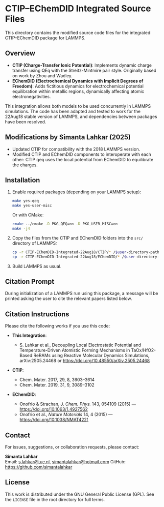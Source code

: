 # CTIP–EChemDID Integrated Source Files

This directory contains the modified source code files for the integrated CTIP–EChemDID package for LAMMPS.

## Overview

- **CTIP (Charge-Transfer Ionic Potential)**: Implements dynamic charge transfer using QEq with the Streitz-Mintmire pair style. Originally based on work by Zhou and Wadley.
- **EChemDID (Electrochemical Dynamics with Implicit Degrees of Freedom)**: Adds fictitious dynamics for electrochemical potential equilibration within metallic regions, dynamically affecting atomic electronegativities.

This integration allows both models to be used concurrently in LAMMPS simulations. The code has been adapted and tested to work for the 22Aug18 stable version of LAMMPS, and dependencies between packages have been resolved.

## Modifications by Simanta Lahkar (2025)

- Updated CTIP for compatibility with the 2018 LAMMPS version.
- Modified CTIP and EChemDID components to interoperate with each other: CTIP qeq uses the local potential from EChemDID to equilibrate the charges.

## Installation

1. Enable required packages (depending on your LAMMPS setup):

   ```bash
   make yes-qeq
   make yes-user-misc
   ```

   Or with CMake:

   ```bash
   cmake ../cmake -D PKG_QEQ=on -D PKG_USER_MISC=on
   make -j4
   ```

2. Copy the files from the CTIP and EChemDID folders into the `src/` directory of LAMMPS:

   ```bash
   cp -r CTIP-EChemDID-Integrated-22Aug18/CTIP/* /$user-directory-path/lammps/src/
   cp -r CTIP-EChemDID-Integrated-22Aug18/EChemDID/* /$user-directory-path/lammps/src/
   ```

3. Build LAMMPS as usual.

## Citation Prompt

During initialization of a LAMMPS run using this package, a message will be printed asking the user to cite the relevant papers listed below.

## Citation Instructions

Please cite the following works if you use this code:

- **This Integration**:
  - S. Lahkar et al., Decoupling Local Electrostatic Potential and Temperature-Driven Atomistic Forming Mechanisms in TaOx/HfO2-Based ReRAMs using Reactive Molecular Dynamics Simulations, arXiv:2505.24468 or https://doi.org/10.48550/arXiv.2505.24468

- **CTIP**:
  - Chem. Mater. 2017, 29, 8, 3603–3614
  - Chem. Mater. 2019, 31, 9, 3089–3102

- **EChemDID**:
  - Onofrio & Strachan, *J. Chem. Phys.* 143, 054109 (2015) — https://doi.org/10.1063/1.4927562  
  - Onofrio et al., *Nature Materials* 14, 4 (2015) — https://doi.org/10.1038/NMAT4221

## Contact

For issues, suggestions, or collaboration requests, please contact:

**Simanta Lahkar**  
Email: s.lahkar@tue.nl, simantalahkar@hotmail.com 
GitHub: https://github.com/simantalahkar

## License

This work is distributed under the GNU General Public License (GPL). See the `LICENSE` file in the root directory for full terms.
